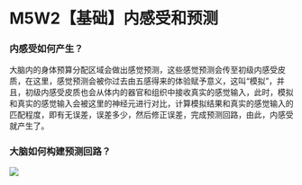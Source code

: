 # M5W2【基础】内感受和预测

### 内感受如何产生？

大脑内的身体预算分配区域会做出感觉预测，这些感觉预测会传至初级内感受皮质，在这里，感觉预测会被你过去由五感得来的体验赋予意义，这叫“模拟”，并且，初级内感受皮质也会从体内的器官和组织中接收真实的感觉输入，此时，模拟和真实的感觉输入会被这里的神经元进行对比，计算模拟结果和真实的感觉输入的匹配程度，即有无误差，误差多少，然后修正误差，完成预测回路，由此，内感受就产生了。

### 大脑如何构建预测回路？

![](C:\Users\123\Downloads\循环图.jpg)

